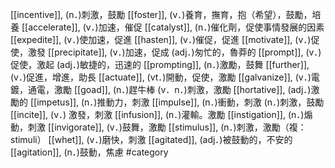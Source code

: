 [[incentive]], (n．)刺激，鼓勵 
[[foster]], (v．)養育，撫育，抱（希望），鼓勵，培養 
[[accelerate]], (v．)加速，催促 
[[catalyst]], (n．)催化劑，促使事情發展的因素 
[[expedite]], (v．)使加速，促進 
[[hasten]], (v．)催促，促進 
[[motivate]], (v．)促使，激發 
[[precipitate]], (v．)加速，促成 (adj．)匆忙的，魯莽的 
[[prompt]], (v．)促使，激起 (adj．)敏捷的，迅速的 
[[prompting]], (n．)激勵，鼓舞 
[[further]], (v．)促進，增進，助長 
[[actuate]], (vt．)開動，促使，激勵 
[[galvanize]], (v．)電鍍，通電，激勵 
[[goad]], (n．)趕牛棒 (v．n．)刺激，激勵 
[[hortative]], (adj．)激勵的 
[[impetus]], (n．)推動力，刺激 
[[impulse]], (n．)衝動，刺激 (n．)刺激，鼓勵 
[[incite]], (v．) 激發，刺激 
[[infusion]], (n．)灌輸。激勵 
[[instigation]], (n．)煽動，刺激 
[[invigorate]], (v．)鼓舞，激勵 
[[stimulus]], (n．)刺激，激勵（複：stimuli） 
[[whet]], (v．)磨快，刺激 
[[agitated]], (adj．)被鼓動的，不安的 
[[agitation]], (n．)鼓動，焦慮 
#category
